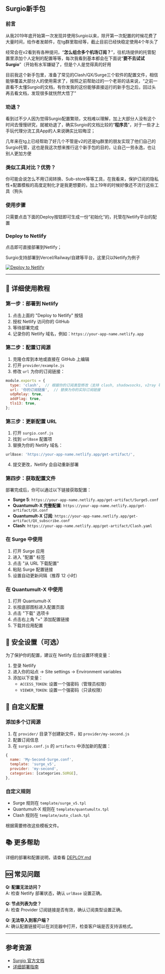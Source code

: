 ## Surgio新手包

### 前言

从我2019年底开始第一次发现并使用Surgio以来，除开第一次配置的时候花费了大量时间，给作者发邮件，在tg群里取经等，截止目前已经快稳定使用4个年头了

经常会在v2看到有各种提问，“**怎么组合多个机场订阅？**”，往机场提供的托管配置里添加个人定制的配置等等，每次我看到基本都会在下面说“**要不去试试Surgio**”（开始有水军嫌疑了，但是个人是觉得真的好用

目前我这个新手包里，准备了常见的Clash/QX/Surge三个软件的配置文件，相信能够覆盖大部分人的使用需求了，按照之前帮助过的一个老哥的话来说，“之前一直看不太懂Surgio的文档，有你发我的这份能够直接运行的新手包之后，回过头再去看文档，发现很多就恍然大悟了”

### 劝退？

看到过不少人因为觉得Surgio配置繁琐，文档难以理解，加上大部分人没有这个时间去慢慢研究，就被劝退了，确实Surgio的文档比较的“**程序员**”，对于一些才上手玩代理分流工具App的人来说确实比较晦涩；

几年来在tg上已经帮助了好几个不管是v2的还是tg群里的朋友实现了他们自己的Surgio托管，这也是我这次想来推行这个新手包的目的，让自己一劳永逸，也让别人更加方便

### 类似工具对比？优势？

你可能会说怎么不用订阅转换、Sub-store等等工具，在我看来，保护订阅的隐私性+配置模板的高度定制化才是我更想要的，加上19年的时候好像还不流行这些工具（狗头

### 使用步骤

只需要点击下面的Deploy按钮即可生成一份“初始化”的，托管在Netlify平台的配置

### Deploy to Netlify

点击即可直接部署到Netlify；

Surgio支持部署到Vercel/Railway/自建等平台，这里只以Netlify为例子

[![Deploy to Netlify](https://www.netlify.com/img/deploy/button.svg)](https://app.netlify.com/start/deploy?repository=https://github.com/kkchan912/surgio-starter-kit)

---

## 📖 详细使用教程

### 第一步：部署到 Netlify

1. 点击上面的 "Deploy to Netlify" 按钮
2. 授权 Netlify 访问你的 GitHub
3. 等待部署完成
4. 记录你的 Netlify 域名，例如：`https://your-app-name.netlify.app`

### 第二步：配置订阅源

1. 克隆仓库到本地或直接在 GitHub 上编辑
2. 打开 `provider/example.js`
3. 修改 `url` 为你的订阅链接：

```javascript
module.exports = {
  type: 'clash',  // 根据你的订阅类型修改（支持 clash, shadowsocks, v2ray 等）
  url: '你的订阅链接',  // 替换为你的实际订阅链接
  udpRelay: true,
  addFlag: true,
  tls13: true,
};
```

### 第三步：更新配置 URL

1. 打开 `surgio.conf.js`
2. 找到 `urlBase` 配置项
3. 替换为你的 Netlify 域名：

```javascript
urlBase: 'https://your-app-name.netlify.app/get-artifact/',
```

4. 提交更改，Netlify 会自动重新部署

### 第四步：获取配置文件

部署完成后，你可以通过以下链接获取配置：

- **Surge 5**: `https://your-app-name.netlify.app/get-artifact/Surge5.conf`
- **Quantumult-X 完整配置**: `https://your-app-name.netlify.app/get-artifact/QX.conf`
- **Quantumult-X 订阅**: `https://your-app-name.netlify.app/get-artifact/QX_subscribe.conf`
- **Clash**: `https://your-app-name.netlify.app/get-artifact/Clash.yaml`

### 在 Surge 中使用

1. 打开 Surge 应用
2. 进入 "配置" 标签
3. 点击 "从 URL 下载配置"
4. 粘贴 Surge 配置链接
5. 设置自动更新间隔（推荐 12 小时）

### 在 Quantumult-X 中使用

1. 打开 Quantumult-X
2. 长按底部图标进入配置页面
3. 点击 "下载" 选项卡
4. 点击右上角 "+" 添加配置链接
5. 下载并应用配置

## 🔐 安全设置（可选）

为了保护你的配置，建议在 Netlify 后台设置环境变量：

1. 登录 Netlify
2. 进入你的站点 → Site settings → Environment variables
3. 添加以下变量：
   - `ACCESS_TOKEN`: 设置一个强密码（管理员权限）
   - `VIEWER_TOKEN`: 设置一个强密码（只读权限）

## 🎨 自定义配置

### 添加多个订阅源

1. 在 `provider/` 目录下创建新文件，如 `provider/my-second.js`
2. 配置订阅信息
3. 在 `surgio.conf.js` 的 `artifacts` 中添加新的配置：

```javascript
{
  name: 'My-Second-Surge.conf',
  template: 'surge_v5',
  provider: 'my-second',
  categories: [categories.SURGE],
},
```

### 自定义规则

- Surge 规则在 `template/surge_v5.tpl`
- Quantumult-X 规则在 `template/quantumultx.tpl`
- Clash 规则在 `template/auto_clash.tpl`

根据需要修改这些模板文件。

## 📚 更多帮助

详细的部署和配置说明，请查看 [DEPLOY.md](./DEPLOY.md)

## 🆘 常见问题

**Q: 配置无法访问？**  
A: 检查 Netlify 部署状态，确认 `urlBase` 设置正确。

**Q: 节点列表为空？**  
A: 检查 Provider 订阅链接是否有效，确认订阅类型设置正确。

**Q: 无法导入到客户端？**  
A: 确认配置链接可以在浏览器中打开，检查客户端是否支持该格式。

---

## 参考资源

- [Surgio 官方文档](https://surgio.js.org/)
- [详细部署指南](./DEPLOY.md)
